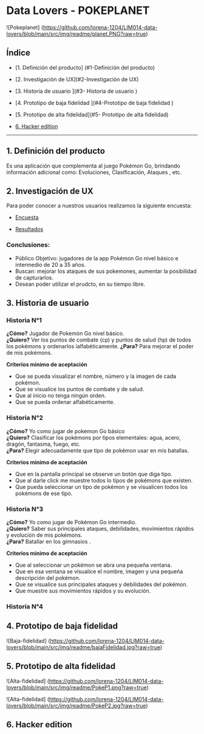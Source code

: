 # Data Lovers - POKEPLANET
![Pokeplanet] (https://github.com/lorena-1204/LIM014-data-lovers/blob/main/src/img/readme/planet.PNG?raw=true)


## Índice

* [1. Definición del producto] (#1-Definición del producto)
* [2. Investigación de UX](#2-Investigación de UX)
* [3. Historia de usuario ](#3- Historia de usuario )
* [4. Prototipo de baja fidelidad ](#4-Prototipo de baja fidelidad )
* [5. Prototipo de alta fidelidad](#5- Prototipo de alta fidelidad)

* [6. Hacker edition](#6-hacker-edition)

***

## 1. Definición del producto
Es una aplicación que complementa al juego Pokémon Go, brindando información adicional  como: Evoluciones, Clasificación, Ataques , etc. 



## 2. Investigación de UX

Para poder conocer a nuestros usuarios realizamos la siguiente encuesta:
+ [Encuesta](https://docs.google.com/forms/d/1-q0cPj2PysjyYTP9TwW3fSu6Q494wsUmOm6WtpAiNOI/edit?usp=drive_open)

+ [Resultados](https://docs.google.com/spreadsheets/d/1dhcoh83wKbN1WDNX6gkaRdoqtGpmD3LFyeLYkfIF_VY/edit?usp=forms_web_b#gid=296711079)

### Conclusiones:
* Público Objetivo: jugadores de la app Pokémon Go nivel básico e intermedio de 20 a 35 años.
* Buscan: mejorar los ataques de sus pokemones, aumentar la posibilidad de capturarlos.
* Desean poder utilizar el prudcto, en su tiempo libre.


## 3. Historia de usuario 

### Historia N°1
**¿Cómo?** Jugador de Pokemón Go nivel básico.\
**¿Quiero?** Ver los puntos de combate (cp) y puntos de salud (hp) de todos los pokémons y ordenarlos íalfabéticamente.
**¿Para?** Para mejorar el poder de mis pokémons.

**Criterios minimo de aceptación**
- Que se pueda visualizar el nombre, número y la imagen de cada pokémon.
- Que se visualice los puntos de combate y de salud.
- Que al inicio no tenga ningún orden.
- Que se pueda ordenar alfabéticamente.



### Historia N°2
**¿Cómo?** Yo como jugar de pokemon Go básico\
**¿Quiero?** Clasificar los pokémons por tipos elementales: agua, acero, dragón, fantasma, fuego, etc.\
**¿Para?** Elegir adecuadamente que tipo de pokémon usar en mis batallas. 

**Criterios minimo de aceptación**
- Que en la pantalla principal se observe un botón que diga tipo.
- Que al darle click me muestre todos lo tipos de pokémons que existen.
- Que pueda seleccionar un tipo de pokémon y se visualicen todos los pokémons de ese tipo.


### Historia N°3
**¿Cómo?** Yo como jugar de Pokémon Go intermedio.\
**¿Quiero?** Saber sus principales ataques, debilidades, movimientos rápidos y evolución de mis pokémons.\
**¿Para?** Batallar en los gimnasios .

**Criterios minimo de aceptación**
- Que al seleccionar un pokémon se abra una pequeña ventana.
- Que en esa ventana se visualice el nombre, imagen y una pequeña descripción del pokémon.
- Que se visualice sus principales ataques y debilidades del pokémon.
- Que muestre sus movimientos rápidos y su evolución.

### Historia N°4



## 4. Prototipo de baja fidelidad 
![Baja-fidelidad] (https://github.com/lorena-1204/LIM014-data-lovers/blob/main/src/img/readme/bajaFidelidad.jpg?raw=true)


## 5. Prototipo de alta fidelidad

![Alta-fidelidad] (https://github.com/lorena-1204/LIM014-data-lovers/blob/main/src/img/readme/PokeP1.png?raw=true)

![Alta-fidelidad] (https://github.com/lorena-1204/LIM014-data-lovers/blob/main/src/img/readme/PokeP2.jpg?raw=true)


## 6. Hacker edition


